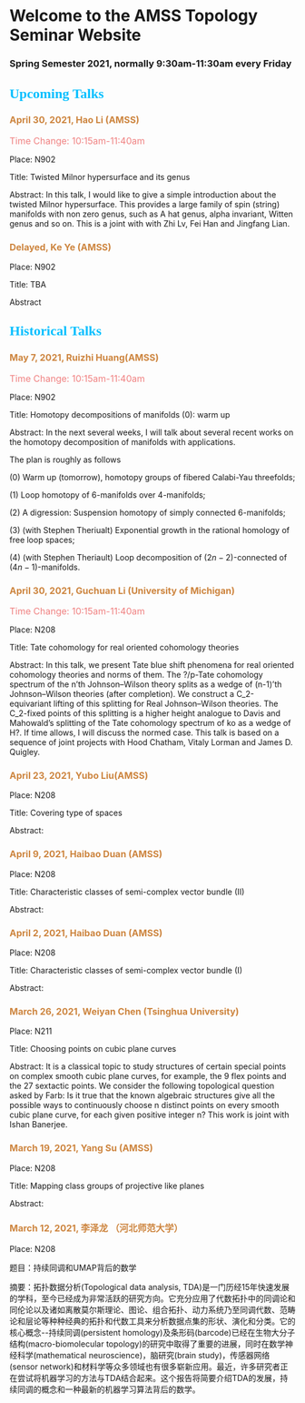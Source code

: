 # Welcome to the AMSS Topology Seminar Website 

### Spring Semester 2021, normally 9:30am-11:30am every Friday 


## <font color=DeepSkyBlue size=5 face="黑体">Upcoming Talks</font>

### <font color=Peru size=3>April 30, 2021, Hao Li (AMSS)</font>

<font color=LightCoral size=3>Time Change: 10:15am-11:40am</font>

Place: N902

Title: Twisted Milnor hypersurface and its genus

Abstract: In this talk, I would like to give a simple introduction about the twisted Milnor hypersurface. This provides a large family of spin (string) manifolds with non zero genus, such as A hat genus, alpha invariant, Witten genus and so on. This is a joint with with Zhi Lv, Fei Han and Jingfang Lian.



### <font color=Peru size=3>Delayed, Ke Ye (AMSS)</font>

Place: N902

Title: TBA

Abstract


## <font color=DeepSkyBlue size=5 face="黑体">Historical Talks</font>

### <font color=Peru size=3>May 7, 2021, Ruizhi Huang(AMSS)</font>

<font color=LightCoral size=3>Time Change: 10:15am-11:40am</font>

Place: N902

Title: Homotopy decompositions of manifolds (0): warm up

Abstract: In the next several weeks, I will talk about several recent works on the homotopy decomposition of manifolds with applications.

The plan is roughly as follows

(0)	Warm up (tomorrow), homotopy groups of fibered Calabi-Yau threefolds;

(1)	Loop homotopy of $6$-manifolds over $4$-manifolds;

(2)	A digression: Suspension homotopy of simply connected $6$-manifolds;

(3)	(with Stephen Theriualt) Exponential growth in the rational homology of free loop spaces; 

(4)	(with Stephen Theriault) Loop decomposition of $(2n-2)$-connected of $(4n-1)$-manifolds. 


### <font color=Peru size=3>April 30, 2021, Guchuan Li (University of Michigan)</font>

<font color=LightCoral size=3>Time Change: 10:15am-11:40am</font>

Place: N208

Title: Tate cohomology for real oriented cohomology theories

Abstract: In this talk, we present Tate blue shift phenomena for real oriented cohomology theories and norms of them. The ?/p-Tate cohomology spectrum of the n’th Johnson–Wilson theory splits as a wedge of (n-1)’th Johnson–Wilson theories (after completion). We construct a C_2-equivariant lifting of this splitting for Real Johnson–Wilson theories. The C_2-fixed points of this splitting is a higher height analogue to Davis and Mahowald’s splitting of the Tate cohomology spectrum of ko as a wedge of H?. If time allows, I will discuss the normed case. This talk is based on a sequence of joint projects with Hood Chatham, Vitaly Lorman and James D. Quigley.


### <font color=Peru size=3>April 23, 2021, Yubo Liu(AMSS)</font>

Place: N208

Title: Covering type of spaces

Abstract:


### <font color=Peru size=3>April 9, 2021, Haibao Duan (AMSS)</font>

Place: N208

Title: Characteristic classes of semi-complex vector bundle (II)

Abstract:


### <font color=Peru size=3>April 2, 2021, Haibao Duan (AMSS)</font>

Place: N208

Title: Characteristic classes of semi-complex vector bundle (I)

Abstract:


### <font color=Peru size=3>March 26, 2021, Weiyan Chen (Tsinghua University)</font>

Place: N211

Title: Choosing points on cubic plane curves

Abstract: It is a classical topic to study structures of certain special points on complex smooth cubic plane curves, for example, the 9 flex points and the 27 sextactic points. We consider the following topological question asked by Farb: Is it true that the known algebraic structures give all the possible ways to continuously choose n distinct points on every smooth cubic plane curve, for each given positive integer n? This work is joint with Ishan Banerjee.


### <font color=Peru size=3>March 19, 2021, Yang Su (AMSS)</font>

Place: N208

Title: Mapping class groups of projective like planes

Abstract:


### <font color=Peru size=3>March 12, 2021, 李泽龙 （河北师范大学）</font>

Place: N208

题目：持续同调和UMAP背后的数学

摘要：拓扑数据分析(Topological data analysis, TDA)是一门历经15年快速发展的学科，至今已经成为非常活跃的研究方向。它充分应用了代数拓扑中的同调论和同伦论以及诸如离散莫尔斯理论、图论、组合拓扑、动力系统乃至同调代数、范畴论和层论等种种经典的拓扑和代数工具来分析数据点集的形状、演化和分类。它的核心概念--持续同调(persistent homology)及条形码(barcode)已经在生物大分子结构(macro-biomolecular topology)的研究中取得了重要的进展，同时在数学神经科学(mathematical neuroscience)，脑研究(brain study)，传感器网络(sensor network)和材料学等众多领域也有很多崭新应用。最近，许多研究者正在尝试将机器学习的方法与TDA结合起来。这个报告将简要介绍TDA的发展，持续同调的概念和一种最新的机器学习算法背后的数学。


